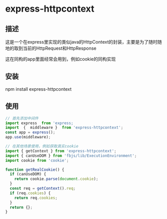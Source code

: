 # express-httpcontext
## 描述
这是一个在express里实现的类似java的HttpContext的封装，主要是为了随时随地的取到当前的HttpRequest和HttpResponse

这在同构的app里面经常会用到，例如cookie的同构实现

## 安装
npm install express-httpcontext

## 使用
``` js
// 首先添加中间件
import express  from 'express;
import  {  middleware }  from 'express-httpcontext';
const app = express();
app.use(middleware);

// 在其他场景使用，例如获取真实cookie
import { getContext } from 'express-httpcontext';
import { canUseDOM } from 'fbjs/lib/ExecutionEnvironment';
import cookie from 'cookie';

function getRealCookie() {
  if (canUseDOM) {
    return cookie.parse(document.cookie);
  }
  const req = getContext().req;
  if (req.cookies) {
    return req.cookies;
  }
  return {};
}
